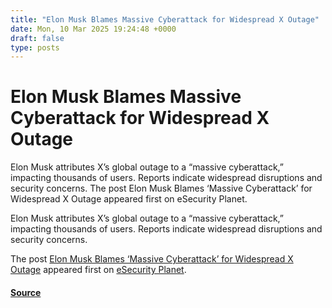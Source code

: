 ```yaml
---
title: "Elon Musk Blames Massive Cyberattack for Widespread X Outage"
date: Mon, 10 Mar 2025 19:24:48 +0000
draft: false
type: posts
---
```

# Elon Musk Blames Massive Cyberattack for Widespread X Outage





Elon Musk attributes X’s global outage to a “massive cyberattack,” impacting thousands of users. Reports indicate widespread disruptions and security concerns. The post Elon Musk Blames ‘Massive Cyberattack’ for Widespread X Outage appeared first on eSecurity Planet. 

Elon Musk attributes X’s global outage to a “massive cyberattack,” impacting thousands of users. Reports indicate widespread disruptions and security concerns.

The post [Elon Musk Blames ‘Massive Cyberattack’ for Widespread X Outage](https://www.esecurityplanet.com/cybersecurity/elon-musk-blames-cyberattack-for-x-outage/) appeared first on [eSecurity Planet](https://www.esecurityplanet.com).

#### [Source](https://www.esecurityplanet.com/cybersecurity/elon-musk-blames-cyberattack-for-x-outage/)

